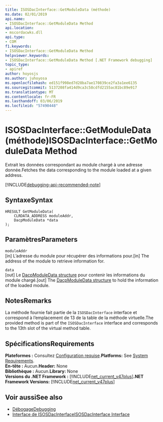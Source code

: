 ```yaml
---
title: ISOSDacInterface::GetModuleData (méthode)
ms.date: 02/01/2019
api.name:
- ISOSDacInterface::GetModuleData Method
api.location:
- mscordacwks.dll
api.type:
- COM
f1.keywords:
- ISOSDacInterface::GetModuleData Method
helpviewer.keywords:
- ISOSDacInterface::GetModuleData Method [.NET Framework debugging]
topic_type:
- apiref
author: hoyosjs
ms.author: juhoyosa
ms.openlocfilehash: ed151f998ed7d28ba7ae170839ce2fa3a1ee6135
ms.sourcegitcommit: 5137208fa414d9ca3c58cdfd2155ac81bc89e917
ms.translationtype: MT
ms.contentlocale: fr-FR
ms.lasthandoff: 03/06/2019
ms.locfileid: "57490448"
---
```

# <a name="isosdacinterfacegetmoduledata-method"></a><span data-ttu-id="f231d-102">ISOSDacInterface::GetModuleData (méthode)</span><span class="sxs-lookup"><span data-stu-id="f231d-102">ISOSDacInterface::GetModuleData Method</span></span>

<span data-ttu-id="f231d-103">Extrait les données correspondant au module chargé à une adresse donnée.</span><span class="sxs-lookup"><span data-stu-id="f231d-103">Fetches the data corresponding to the module loaded at a given address.</span></span>

[!INCLUDE[debugging-api-recommended-note](../../../../includes/debugging-api-recommended-note.md)]

## <a name="syntax"></a><span data-ttu-id="f231d-104">Syntaxe</span><span class="sxs-lookup"><span data-stu-id="f231d-104">Syntax</span></span>

```
HRESULT GetModuleData(
    CLRDATA_ADDRESS moduleAddr,
    DacpModuleData *data
);
```

## <a name="parameters"></a><span data-ttu-id="f231d-105">Paramètres</span><span class="sxs-lookup"><span data-stu-id="f231d-105">Parameters</span></span>

`moduleAddr`\
<span data-ttu-id="f231d-106">[in] L’adresse du module pour récupérer des informations pour.</span><span class="sxs-lookup"><span data-stu-id="f231d-106">[in] The address of the module to retrieve information for.</span></span>

`data`\
<span data-ttu-id="f231d-107">[out] Le [DacpModuleData structure](dacpmoduledata-structure.md) pour contenir les informations du module chargé.</span><span class="sxs-lookup"><span data-stu-id="f231d-107">[out] The [DacpModuleData structure](dacpmoduledata-structure.md) to hold the information of the loaded module.</span></span>


## <a name="remarks"></a><span data-ttu-id="f231d-108">Notes</span><span class="sxs-lookup"><span data-stu-id="f231d-108">Remarks</span></span>

<span data-ttu-id="f231d-109">La méthode fournie fait partie de la `ISOSDacInterface` interface et correspond à l’emplacement de 13 de la table de la méthode virtuelle.</span><span class="sxs-lookup"><span data-stu-id="f231d-109">The provided method is part of the `ISOSDacInterface` interface and corresponds to the 13th slot of the virtual method table.</span></span>

## <a name="requirements"></a><span data-ttu-id="f231d-110">Spécifications</span><span class="sxs-lookup"><span data-stu-id="f231d-110">Requirements</span></span>

<span data-ttu-id="f231d-111">**Plateformes :** Consultez [Configuration requise](../../../../docs/framework/get-started/system-requirements.md).</span><span class="sxs-lookup"><span data-stu-id="f231d-111">**Platforms:** See [System Requirements](../../../../docs/framework/get-started/system-requirements.md).</span></span>  
<span data-ttu-id="f231d-112">**En-tête :** Aucun.</span><span class="sxs-lookup"><span data-stu-id="f231d-112">**Header:** None</span></span>  
<span data-ttu-id="f231d-113">**Bibliothèque :** Aucun.</span><span class="sxs-lookup"><span data-stu-id="f231d-113">**Library:** None</span></span>  
<span data-ttu-id="f231d-114">**Versions du .NET Framework :** [!INCLUDE[net_current_v47plus](../../../../includes/net-current-v47plus.md)]</span><span class="sxs-lookup"><span data-stu-id="f231d-114">**.NET Framework Versions:** [!INCLUDE[net_current_v47plus](../../../../includes/net-current-v47plus.md)]</span></span>  

## <a name="see-also"></a><span data-ttu-id="f231d-115">Voir aussi</span><span class="sxs-lookup"><span data-stu-id="f231d-115">See also</span></span>

- [<span data-ttu-id="f231d-116">Débogage</span><span class="sxs-lookup"><span data-stu-id="f231d-116">Debugging</span></span>](index.md)
- [<span data-ttu-id="f231d-117">Interface de ISOSDacInterface</span><span class="sxs-lookup"><span data-stu-id="f231d-117">ISOSDacInterface Interface</span></span>](isosdacinterface-interface.md)